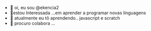 - 👋 oi, eu sou @ekencia2
- 👀estou Interessada ...em aprender a programar novas linguagens
- 🌱 atualmente eu tô aprendendo.. javascript e scratch
- 💞️ procuro  colabora ...


<!---
ekencia2/ekencia2 is a ✨ special ✨ repository because its `README.md` (this file) appears on your GitHub profile.
You can click the Preview link to take a look at your changes.
--->
